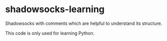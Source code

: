 shadowsocks-learning
===========

Shadowsocks with comments which are helpful to understand its structure.

This code is only used for learning Python.
